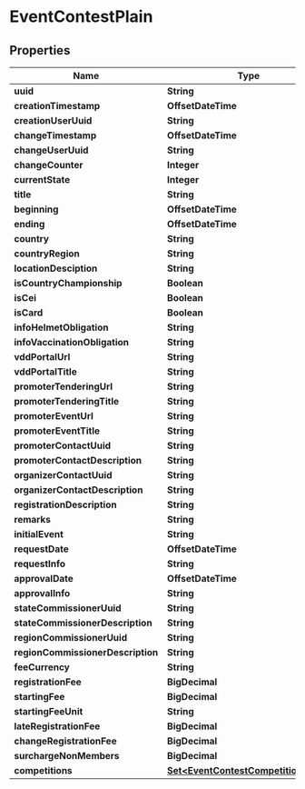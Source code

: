 

# EventContestPlain


## Properties

Name | Type | Description | Notes
------------ | ------------- | ------------- | -------------
**uuid** | **String** |  |  [optional]
**creationTimestamp** | **OffsetDateTime** |  |  [optional]
**creationUserUuid** | **String** |  |  [optional]
**changeTimestamp** | **OffsetDateTime** |  |  [optional]
**changeUserUuid** | **String** |  |  [optional]
**changeCounter** | **Integer** |  |  [optional]
**currentState** | **Integer** |  |  [optional]
**title** | **String** |  |  [optional]
**beginning** | **OffsetDateTime** |  |  [optional]
**ending** | **OffsetDateTime** |  |  [optional]
**country** | **String** |  |  [optional]
**countryRegion** | **String** |  |  [optional]
**locationDesciption** | **String** |  |  [optional]
**isCountryChampionship** | **Boolean** |  |  [optional]
**isCei** | **Boolean** |  |  [optional]
**isCard** | **Boolean** |  |  [optional]
**infoHelmetObligation** | **String** |  |  [optional]
**infoVaccinationObligation** | **String** |  |  [optional]
**vddPortalUrl** | **String** |  |  [optional]
**vddPortalTitle** | **String** |  |  [optional]
**promoterTenderingUrl** | **String** |  |  [optional]
**promoterTenderingTitle** | **String** |  |  [optional]
**promoterEventUrl** | **String** |  |  [optional]
**promoterEventTitle** | **String** |  |  [optional]
**promoterContactUuid** | **String** |  |  [optional]
**promoterContactDescription** | **String** |  |  [optional]
**organizerContactUuid** | **String** |  |  [optional]
**organizerContactDescription** | **String** |  |  [optional]
**registrationDescription** | **String** |  |  [optional]
**remarks** | **String** |  |  [optional]
**initialEvent** | **String** |  |  [optional]
**requestDate** | **OffsetDateTime** |  |  [optional]
**requestInfo** | **String** |  |  [optional]
**approvalDate** | **OffsetDateTime** |  |  [optional]
**approvalInfo** | **String** |  |  [optional]
**stateCommissionerUuid** | **String** |  |  [optional]
**stateCommissionerDescription** | **String** |  |  [optional]
**regionCommissionerUuid** | **String** |  |  [optional]
**regionCommissionerDescription** | **String** |  |  [optional]
**feeCurrency** | **String** |  |  [optional]
**registrationFee** | **BigDecimal** |  |  [optional]
**startingFee** | **BigDecimal** |  |  [optional]
**startingFeeUnit** | **String** |  |  [optional]
**lateRegistrationFee** | **BigDecimal** |  |  [optional]
**changeRegistrationFee** | **BigDecimal** |  |  [optional]
**surchargeNonMembers** | **BigDecimal** |  |  [optional]
**competitions** | [**Set&lt;EventContestCompetitionPlain&gt;**](EventContestCompetitionPlain.md) |  |  [optional]



